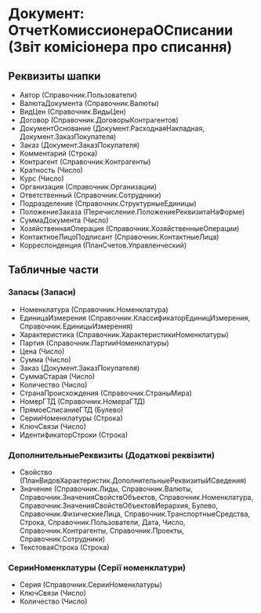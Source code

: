 ﻿# Документ: ОтчетКомиссионераОСписании (Звіт комісіонера про списання)

## Реквизиты шапки

- Автор (Справочник.Пользователи)
- ВалютаДокумента (Справочник.Валюты)
- ВидЦен (Справочник.ВидыЦен)
- Договор (Справочник.ДоговорыКонтрагентов)
- ДокументОснование (Документ.РасходнаяНакладная, Документ.ЗаказПокупателя)
- Заказ (Документ.ЗаказПокупателя)
- Комментарий (Строка)
- Контрагент (Справочник.Контрагенты)
- Кратность (Число)
- Курс (Число)
- Организация (Справочник.Организации)
- Ответственный (Справочник.Сотрудники)
- Подразделение (Справочник.СтруктурныеЕдиницы)
- ПоложениеЗаказа (Перечисление.ПоложениеРеквизитаНаФорме)
- СуммаДокумента (Число)
- ХозяйственнаяОперация (Справочник.ХозяйственныеОперации)
- КонтактноеЛицоПодписант (Справочник.КонтактныеЛица)
- Корреспонденция (ПланСчетов.Управленческий)

## Табличные части

### Запасы (Запаси)

- Номенклатура (Справочник.Номенклатура)
- ЕдиницаИзмерения (Справочник.КлассификаторЕдиницИзмерения, Справочник.ЕдиницыИзмерения)
- Характеристика (Справочник.ХарактеристикиНоменклатуры)
- Партия (Справочник.ПартииНоменклатуры)
- Цена (Число)
- Сумма (Число)
- Заказ (Документ.ЗаказПокупателя)
- СуммаСтарая (Число)
- Количество (Число)
- СтранаПроисхождения (Справочник.СтраныМира)
- НомерГТД (Справочник.НомераГТД)
- ПрямоеСписаниеГТД (Булево)
- СерииНоменклатуры (Строка)
- КлючСвязи (Число)
- ИдентификаторСтроки (Строка)

### ДополнительныеРеквизиты (Додаткові реквізити)

- Свойство (ПланВидовХарактеристик.ДополнительныеРеквизитыИСведения)
- Значение (Справочник.Лиды, Справочник.Валюты, Справочник.ЗначенияСвойствОбъектов, Справочник.Номенклатура, Справочник.ЗначенияСвойствОбъектовИерархия, Булево, Справочник.ФизическиеЛица, Справочник.ТранспортныеСредства, Строка, Справочник.Пользователи, Дата, Число, Справочник.Контрагенты, Справочник.Проекты, Справочник.Сотрудники)
- ТекстоваяСтрока (Строка)

### СерииНоменклатуры (Серії номенклатури)

- Серия (Справочник.СерииНоменклатуры)
- КлючСвязи (Число)
- Количество (Число)

